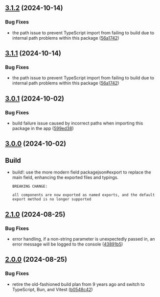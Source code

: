 

## [3.1.2](https://github.com/aqzhyi/chinese-conv/compare/v3.2.0...v3.1.2) (2024-10-14)


### Bug Fixes

* the path issue to prevent TypeScript import from failing to build due to internal path problems within this package ([56a1742](https://github.com/aqzhyi/chinese-conv/commit/56a1742ee5ec6120f54d4c4de439ed3398ae9e0f))

## [3.1.1](https://github.com/aqzhyi/chinese-conv/compare/v3.2.0...v3.1.1) (2024-10-14)


### Bug Fixes

* the path issue to prevent TypeScript import from failing to build due to internal path problems within this package ([56a1742](https://github.com/aqzhyi/chinese-conv/commit/56a1742ee5ec6120f54d4c4de439ed3398ae9e0f))

## [3.0.1](https://github.com/aqzhyi/chinese-conv/compare/v3.0.0...v3.0.1) (2024-10-02)


### Bug Fixes

* build failure issue caused by incorrect paths when importing this package in the app ([599ed38](https://github.com/aqzhyi/chinese-conv/commit/599ed387e84e09f9e57fb74dc39fe08f5ba0876e))

## [3.0.0](https://github.com/aqzhyi/chinese-conv/compare/v2.1.0...v3.0.0) (2024-10-02)

## Build

- build!: use the more modern field packagejson#export to replace the main field, enhancing the exported files and typings.

      BREAKING CHANGE:

      all components are now exported as named exports, and the default export method is no longer supported

## [2.1.0](https://github.com/aqzhyi/chinese-conv/compare/v2.0.0...v2.1.0) (2024-08-25)

### Bug Fixes

- error handling, if a non-string parameter is unexpectedly passed in, an error message will be logged to the console ([43891b5](https://github.com/aqzhyi/chinese-conv/commit/43891b5028c7048629e1384ba7988e9258205824))

## [2.0.0](https://github.com/Aqzhyi/chinese-conv/compare/v1.1.0...v2.0.0) (2024-08-25)

### Bug Fixes

- retire the old-fashioned build plan from 9 years ago and switch to TypeScript, Bun, and Vitest ([b0548c42](https://github.com/aqzhyi/chinese-conv/commit/b0548c429c2969b0c491617f554c92005dd24943))
